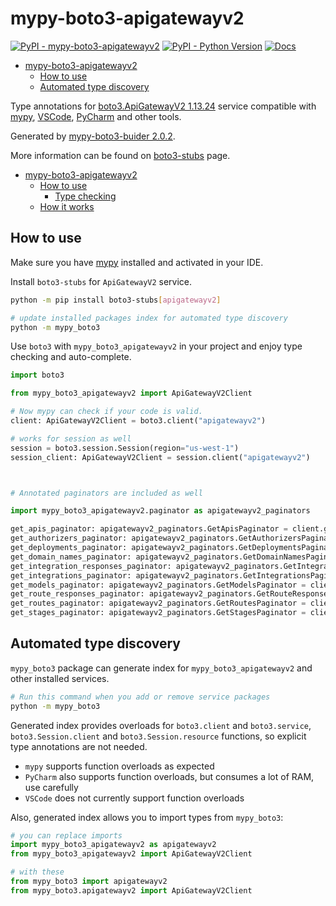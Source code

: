 # mypy-boto3-apigatewayv2

[![PyPI - mypy-boto3-apigatewayv2](https://img.shields.io/pypi/v/mypy-boto3-apigatewayv2.svg?color=blue)](https://pypi.org/project/mypy-boto3-apigatewayv2)
[![PyPI - Python Version](https://img.shields.io/pypi/pyversions/mypy-boto3-apigatewayv2.svg?color=blue)](https://pypi.org/project/mypy-boto3-apigatewayv2)
[![Docs](https://img.shields.io/readthedocs/mypy-boto3-builder.svg?color=blue)](https://mypy-boto3-builder.readthedocs.io/)

- [mypy-boto3-apigatewayv2](#mypy-boto3-apigatewayv2)
  - [How to use](#how-to-use)
  - [Automated type discovery](#automated-type-discovery)


Type annotations for
[boto3.ApiGatewayV2 1.13.24](https://boto3.amazonaws.com/v1/documentation/api/1.13.24/reference/services/apigatewayv2.html#ApiGatewayV2) service
compatible with [mypy](https://github.com/python/mypy), [VSCode](https://code.visualstudio.com/),
[PyCharm](https://www.jetbrains.com/pycharm/) and other tools.

Generated by [mypy-boto3-buider 2.0.2](https://github.com/vemel/mypy_boto3_builder).

More information can be found on [boto3-stubs](https://pypi.org/project/boto3-stubs/) page.

- [mypy-boto3-apigatewayv2](#mypy-boto3-apigatewayv2)
  - [How to use](#how-to-use)
    - [Type checking](#type-checking)
  - [How it works](#how-it-works)

## How to use

Make sure you have [mypy](https://github.com/python/mypy) installed and activated in your IDE.

Install `boto3-stubs` for `ApiGatewayV2` service.

```bash
python -m pip install boto3-stubs[apigatewayv2]

# update installed packages index for automated type discovery
python -m mypy_boto3
```

Use `boto3` with `mypy_boto3_apigatewayv2` in your project and enjoy type checking and auto-complete.

```python
import boto3

from mypy_boto3_apigatewayv2 import ApiGatewayV2Client

# Now mypy can check if your code is valid.
client: ApiGatewayV2Client = boto3.client("apigatewayv2")

# works for session as well
session = boto3.session.Session(region="us-west-1")
session_client: ApiGatewayV2Client = session.client("apigatewayv2")



# Annotated paginators are included as well

import mypy_boto3_apigatewayv2.paginator as apigatewayv2_paginators

get_apis_paginator: apigatewayv2_paginators.GetApisPaginator = client.get_paginator("get_apis")
get_authorizers_paginator: apigatewayv2_paginators.GetAuthorizersPaginator = client.get_paginator("get_authorizers")
get_deployments_paginator: apigatewayv2_paginators.GetDeploymentsPaginator = client.get_paginator("get_deployments")
get_domain_names_paginator: apigatewayv2_paginators.GetDomainNamesPaginator = client.get_paginator("get_domain_names")
get_integration_responses_paginator: apigatewayv2_paginators.GetIntegrationResponsesPaginator = client.get_paginator("get_integration_responses")
get_integrations_paginator: apigatewayv2_paginators.GetIntegrationsPaginator = client.get_paginator("get_integrations")
get_models_paginator: apigatewayv2_paginators.GetModelsPaginator = client.get_paginator("get_models")
get_route_responses_paginator: apigatewayv2_paginators.GetRouteResponsesPaginator = client.get_paginator("get_route_responses")
get_routes_paginator: apigatewayv2_paginators.GetRoutesPaginator = client.get_paginator("get_routes")
get_stages_paginator: apigatewayv2_paginators.GetStagesPaginator = client.get_paginator("get_stages")
```

## Automated type discovery

`mypy_boto3` package can generate index for `mypy_boto3_apigatewayv2` and other installed services.

```bash
# Run this command when you add or remove service packages
python -m mypy_boto3
```

Generated index provides overloads for `boto3.client` and `boto3.service`,
`boto3.Session.client` and `boto3.Session.resource` functions,
so explicit type annotations are not needed.

- `mypy` supports function overloads as expected
- `PyCharm` also supports function overloads, but consumes a lot of RAM, use carefully
- `VSCode` does not currently support function overloads

Also, generated index allows you to import types from `mypy_boto3`:

```python
# you can replace imports
import mypy_boto3_apigatewayv2 as apigatewayv2
from mypy_boto3_apigatewayv2 import ApiGatewayV2Client

# with these
from mypy_boto3 import apigatewayv2
from mypy_boto3.apigatewayv2 import ApiGatewayV2Client
```